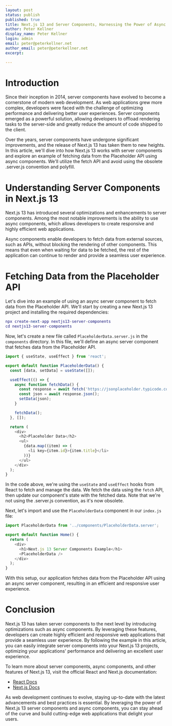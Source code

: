 ```yaml
---
layout: post
status: publish
published: true
title: Next.js 13 and Server Components, Harnessing the Power of Async Components
author: Peter Kellner
display_name: Peter Kellner
login: admin
email: peter@peterkellner.net
author_email: peter@peterkellner.net
excerpt: 

---
```

# Introduction

Since their inception in 2014, server components have evolved to become a cornerstone of modern web development. As web applications grew more complex, developers were faced with the challenge of optimizing performance and delivering better user experiences. Server components emerged as a powerful solution, allowing developers to offload rendering tasks to the server-side and greatly reduce the amount of code shipped to the client.

Over the years, server components have undergone significant improvements, and the release of Next.js 13 has taken them to new heights. In this article, we'll dive into how Next.js 13 works with server components and explore an example of fetching data from the Placeholder API using async components. We'll utilize the fetch API and avoid using the obsolete .server.js convention and polyfill.

# Understanding Server Components in Next.js 13

Next.js 13 has introduced several optimizations and enhancements to server components. Among the most notable improvements is the ability to use async components, which allows developers to create responsive and highly efficient web applications.

Async components enable developers to fetch data from external sources, such as APIs, without blocking the rendering of other components. This means that even when waiting for data to be fetched, the rest of the application can continue to render and provide a seamless user experience.

# Fetching Data from the Placeholder API

Let's dive into an example of using an async server component to fetch data from the Placeholder API. We'll start by creating a new Next.js 13 project and installing the required dependencies:

```lua
npx create-next-app nextjs13-server-components
cd nextjs13-server-components
```

Now, let's create a new file called `PlaceholderData.server.js` in the `components` directory. In this file, we'll define an async server component that fetches data from the Placeholder API.

```javascript
import { useState, useEffect } from 'react';

export default function PlaceholderData() {
  const [data, setData] = useState([]);

  useEffect(() => {
    async function fetchData() {
      const response = await fetch('https://jsonplaceholder.typicode.com/posts');
      const json = await response.json();
      setData(json);
    }

    fetchData();
  }, []);

  return (
    <div>
      <h2>Placeholder Data</h2>
      <ul>
        {data.map((item) => (
          <li key={item.id}>{item.title}</li>
        ))}
      </ul>
    </div>
  );
}
```

In the code above, we're using the `useState` and `useEffect` hooks from React to fetch and manage the data. We fetch the data using the `fetch` API, then update our component's state with the fetched data. Note that we're not using the .server.js convention, as it's now obsolete.

Next, let's import and use the `PlaceholderData` component in our `index.js` file:

```javascript
import PlaceholderData from '../components/PlaceholderData.server';

export default function Home() {
  return (
    <div>
      <h1>Next.js 13 Server Components Example</h1>
      <PlaceholderData />
    </div>
  );
}
```

With this setup, our application fetches data from the Placeholder API using an async server component, resulting in an efficient and responsive user experience.

# Conclusion

Next.js 13 has taken server components to the next level by introducing optimizations such as async components. 
By leveraging these features, developers can create highly efficient and responsive web applications that provide a seamless user experience. 
By following the example in this article, you can
easily integrate server components into your Next.js 13 projects, optimizing your applications' performance and delivering an excellent user experience.

To learn more about server components, async components, and other features of Next.js 13, visit the official React and Next.js documentation:

*   [React Docs](https://react.dev/)
*   [Next.js Docs](https://nextjs.org/docs/getting-started)

As web development continues to evolve, staying up-to-date with the latest advancements and best practices is essential. By leveraging the power of Next.js 13 server components and async components, you can stay ahead of the curve and build cutting-edge web applications that delight your users.